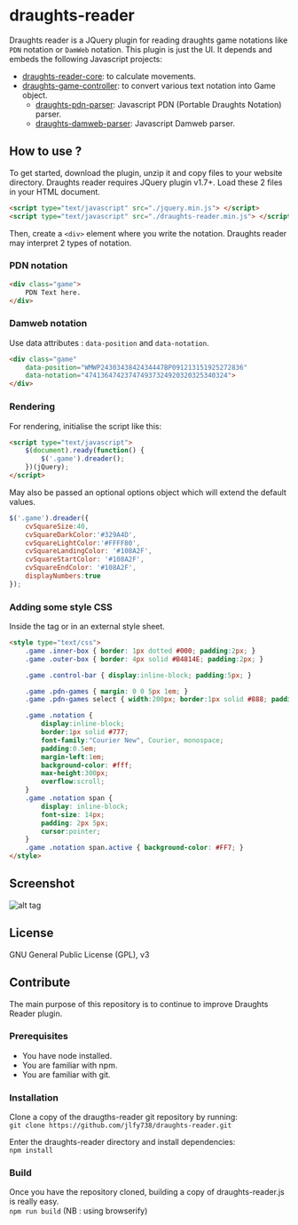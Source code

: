 draughts-reader
===============

Draughts reader is a JQuery plugin for reading draughts game notations like `PDN` notation or `DamWeb` notation.
This plugin is just the UI. It depends and embeds the following Javascript projects:
- [draughts-reader-core](https://github.com/jlfy738/draughts-reader-core): to calculate movements.
- [draughts-game-controller](https://github.com/jlfy738/draughts-game-controller): to convert various text notation into Game object.
  - [draughts-pdn-parser](https://github.com/jlfy738/draughts-pdn-parser): Javascript PDN (Portable Draughts Notation) parser.
  - [draughts-damweb-parser](https://github.com/jlfy738/draughts-damweb-parser): Javascript Damweb parser.



## How to use ?
To get started, download the plugin, unzip it and copy files to your website directory. 
Draughts reader requires JQuery plugin v1.7+.
Load these 2 files in your HTML document.


```html
<script type="text/javascript" src="./jquery.min.js"> </script>
<script type="text/javascript" src="./draughts-reader.min.js"> </script>
```

Then, create a `<div>` element where you write the notation.
Draughts reader may interpret 2 types of notation.

### PDN notation

```html
<div class="game">
    PDN Text here.
</div>
```

### Damweb notation
Use data attributes : `data-position` and `data-notation`.

```html
<div class="game" 
    data-position="WMWP2430343842434447BP091213151925272836" 
    data-notation="474136474237474937324920320325340324">
</div>
```

### Rendering
For rendering, initialise the script like this:

```html
<script type="text/javascript">
    $(document).ready(function() {
        $('.game').dreader();
    })(jQuery);
</script>
```

May also be passed an optional options object which will extend the default values.

```javascript
$('.game').dreader({
    cvSquareSize:40,
    cvSquareDarkColor:'#329A4D',
    cvSquareLightColor:'#FFFF80',
    cvSquareLandingColor: '#108A2F',
    cvSquareStartColor: '#108A2F',
    cvSquareEndColor: '#108A2F',
    displayNumbers:true
});
```

### Adding some style CSS
Inside the <head> tag or in an external style sheet.

```html
<style type="text/css">
    .game .inner-box { border: 1px dotted #000; padding:2px; }
    .game .outer-box { border: 4px solid #B4814E; padding:2px; }

    .game .control-bar { display:inline-block; padding:5px; }

    .game .pdn-games { margin: 0 0 5px 1em; }
    .game .pdn-games select { width:200px; border:1px solid #888; padding:3px; }

    .game .notation { 
        display:inline-block;
        border:1px solid #777; 
        font-family:"Courier New", Courier, monospace; 
        padding:0.5em;
        margin-left:1em;
        background-color: #fff;
        max-height:300px;
        overflow:scroll;
    }
    .game .notation span { 
        display: inline-block;
        font-size: 14px;
        padding: 2px 5px;
        cursor:pointer;
    }
    .game .notation span.active { background-color: #FF7; }
</style>
```


## Screenshot

![alt tag](https://github.com/jlfy738/draughts-reader/blob/master/doc/draughts-reader.png)

## License

GNU General Public License (GPL), v3

## Contribute

The main purpose of this repository is to continue to improve Draughts Reader plugin.


### Prerequisites

- You have node installed.
- You are familiar with npm.
- You are familiar with git.

### Installation

Clone a copy of the draugths-reader git repository by running:  
`git clone https://github.com/jlfy738/draughts-reader.git`

Enter the draughts-reader directory and install dependencies:  
`npm install`

### Build

Once you have the repository cloned, building a copy of draughts-reader.js is really easy.  
`npm run build` (NB : using browserify)